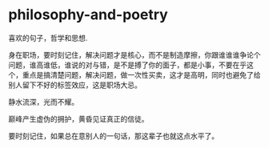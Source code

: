 # philosophy-and-poetry  
喜欢的句子，哲学和思想.  
  
身在职场，要时刻记住，解决问题才是核心，而不是制造摩擦，你跟谁谁谁争论个问题，谁高谁低，谁说的对与错，是不是搏了你的面子，都是小事，不要在乎这个，重点是搞清楚问题，解决问题，做一次性买卖，这才是高明，同时也避免了给别人留下不好的标签效应，这是职场大忌。  
  
静水流深，光而不耀。  
  
巅峰产生虚伪的拥护，黄昏见证真正的信徒。  
  
要时刻记住，如果总在意别人的一句话，那这辈子也就这点水平了。  
  
    
